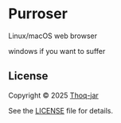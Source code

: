 # Purroser

Linux/macOS web browser

windows if you want to suffer

## License

Copyright © 2025 [Thoq-jar](https://thoq.dev)

See the [LICENSE](LICENSE.md) file for details.
